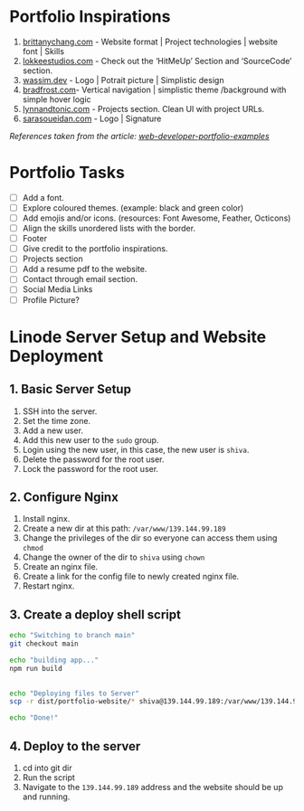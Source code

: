 # Portfolio Inspirations
1. [brittanychang.com](https://v3.brittanychiang.com/) - Website format | Project technologies | website font | Skills 
2. [lokkeestudios.com](https://www.lokkeestudios.com/) - Check out the ‘HitMeUp’ Section and ‘SourceCode’ section. 
3. [wassim.dev](https://wassim.dev/) - Logo | Potrait picture | Simplistic design
4. [bradfrost.com](https://bradfrost.com/)- Vertical navigation | simplistic theme /background with simple hover logic
5. [lynnandtonic.com](https://lynnandtonic.com/) - Projects section. Clean UI with project URLs. 
6. [sarasoueidan.com](https://www.sarasoueidan.com/) - Logo | Signature

*References taken from the article: [web-developer-portfolio-examples](https://alvarotrigo.com/blog/web-developer-portfolio-examples/)*

# Portfolio Tasks
- [ ] Add a font. 
- [ ] Explore coloured themes. (example: black and green color)
- [ ] Add emojis and/or icons. (resources: Font Awesome, Feather, Octicons)
- [ ] Align the skills unordered lists with the border. 
- [ ] Footer
- [ ] Give credit to the portfolio inspirations. 
- [ ] Projects section
- [ ] Add a resume pdf to the website. 
- [ ] Contact through email section. 
- [ ] Social Media Links
- [ ] Profile Picture?

# Linode Server Setup and Website Deployment
## 1. Basic Server Setup
1. SSH into the server. 
2. Set the time zone. 
3. Add a new user. 
4. Add this new user to the `sudo` group. 
5. Login using the new user, in this case, the new user is `shiva`.
6. Delete the password for the root user. 
7. Lock the password for the root user. 

## 2. Configure Nginx
1. Install nginx.
2. Create a new dir at this path: `/var/www/139.144.99.189`
3. Change the privileges of the dir so everyone can access them using `chmod`
4. Change the owner of the dir to `shiva` using `chown`
5. Create an nginx file. 
6. Create a link for the config file to newly created nginx file.
7. Restart nginx.

## 3. Create a deploy shell script
```sh
echo "Switching to branch main"
git checkout main

echo "building app..."
npm run build
  

echo "Deploying files to Server"
scp -r dist/portfolio-website/* shiva@139.144.99.189:/var/www/139.144.99.189/

echo "Done!"
```


## 4. Deploy to the server
1. cd into git dir
2. Run the script
3. Navigate to the `139.144.99.189` address and the website should be up and running.



